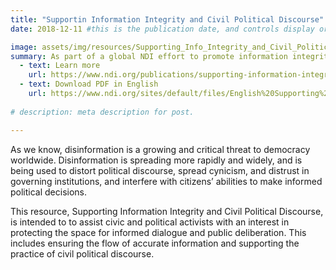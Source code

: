 ```yaml
---
title: "Supportin Information Integrity and Civil Political Discourse"
date: 2018-12-11 #this is the publication date, and controls display order.

image: assets/img/resources/Supporting_Info_Integrity_and_Civil_Political.png
summary: As part of a global NDI effort to promote information integrity, NDI developed an awareness-raising resource for distribution to NDI staff and local partners.
  - text: Learn more
    url: https://www.ndi.org/publications/supporting-information-integrity-and-civil-political-discourse 
  - text: Download PDF in English
    url: https://www.ndi.org/sites/default/files/English%20Supporting%20Information%20Integrity.pdf
    
# description: meta description for post.

---
```

As we know, disinformation is a growing and critical threat to democracy worldwide. Disinformation is spreading more rapidly and widely, and is being used to distort political discourse, spread cynicism, and distrust in governing institutions, and interfere with citizens’ abilities to make informed political decisions. 

This resource, Supporting Information Integrity and Civil Political Discourse, is intended to to assist civic and political activists with an interest in protecting the space for informed dialogue and public deliberation. This includes ensuring the flow of accurate information and supporting the practice of civil political discourse.
